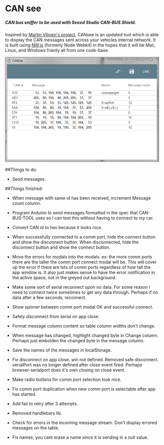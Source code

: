 # CAN see

##### CAN bus sniffer to be used with Seeed Studio CAN-BUS Shield.

Inspired by [Martin Viljoen's project](http://jeepjkcanbus.blogspot.com/2014/04/martins-can-bus-sniffer-tool-v10.html), CANsee is an updated tool which is able to display the CAN messages sent across your vehicles internal network. It is built using [NW.js](http://nwjs.io/) (formerly Node Webkit) in the hopes that it will be Mac, Linux, and Windows frienly all from one code-base.

![alt text](https://raw.githubusercontent.com/JimmySticks2001/CANsee/master/img/1.PNG)

##Things to do:

* Send messages.



##Things finished:

* When message with same id has been received, increment Message count column.

* Program Arduino to send messages formatted in the spec that CAN-BUS-TOOL uses so I can test this without having to connect to my car.

* Convert CAN id to hex because it looks nice.

* When successfully connected to a comm port, hide the connect button and show the disconnect button. When disconnected, hide the disconnect button and show the connect button.

* Move the errors for modals into the modals. ex: the more comm ports there are the taller the comm port connect modal will be. This will cover up the error if there are lots of comm ports regardless of how tall the app window is. It also just makes sense to have the error notification in the active space, not in the greyed out background.

* Make some sort of serial reconnect upon no data. For some reason I need to connect twice sometimes to get any data through. Perhaps if no data after a few seconds, reconnect.

* Show spinner between comm port modal OK and successful connect.

* Safely disconnect from serial on app close.

* Format message column content so table column widths don't change.

* When message has changed, highlight changed byte in Change column.
  Perhaps just embolden the changed byte in the message column.

* Save the names of the messages in localStorage.

* Fix disconnect on app close. win not defined.
  Removed safe disconnect. serialPort was no longer defined after close event fired. Perhaps browser-serialport does it's own closing on close event.

* Make radio buttons for comm port selection look nice.

* Fix comm port duplication when new comm port is selectable after app has started.

* Add fail to retry after 3 attempts.

* Removed handlebars lib.

* Check for errors in the incoming message stream. Don't display errored messages on the table.

* Fix names, you cant erase a name since it is sending in a null value.
